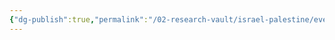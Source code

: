 ```yaml
---
{"dg-publish":true,"permalink":"/02-research-vault/israel-palestine/events/2023-10-07-october-7th-attacks/","updated":"2025-08-22T20:51:27.561-04:00"}
---
```


